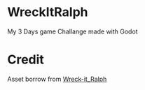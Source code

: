 # WreckItRalph
My 3 Days game Challange made with Godot

# Credit
Asset borrow from [Wreck-it_Ralph](https://github.com/meyers980/Wreck-it_Ralph)